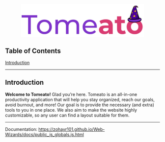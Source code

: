<p align="center"><img width="400" src="public/media/tomeato.png" alt="Tomeato"></p>

## Table of Contents

[Introduction](#introduction)

---

## Introduction

**Welcome to Tomeato!** Glad you’re here. Tomeato is an all-in-one productivity application that will help you stay organized, reach our goals, avoid burnout, and more! Our goal is to provide the necessary (and extra) tools to you in one place. We also aim to make the website highly customizable, so any user can find a layout suitable for them.

-----------------------------

Documentation: https://zohayr101.github.io/Web-Wizards/docs/public_js_globals.js.html
